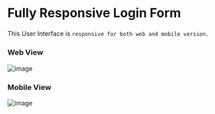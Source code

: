 # Fully Responsive Login Form

This User Interface is `responsive for both web and mobile version.` 
ㅤㅤ
### Web View
![image](https://github.com/devJennyy/simple-login-form/assets/135243946/504713ef-7279-4c0f-af12-d73b5e348f4f)
ㅤ
ㅤ
### Mobile View
![image](https://github.com/devJennyy/simple-login-form/assets/135243946/735381f8-b5f4-490c-8ee4-8a4fd8342d15)

